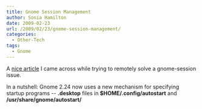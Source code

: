 ```yaml
---
title: Gnome Session Management
author: Sonia Hamilton
date: 2009-02-23
url: /2009/02/23/gnome-session-management/
categories:
  - Other-Tech
tags:
  - Gnome
---
```

A [nice article][1] I came across while trying to remotely solve a gnome-session issue.

<!--more-->

In a nutshell: Gnome 2.24 now uses a new mechanism for specifying startup programs -- **.desktop** files in **$HOME/.config/autostart** and **/usr/share/gnome/autostart/**

 [1]: http://blogs.sun.com/mattman/entry/gnome_2_24_session_save1
